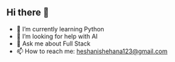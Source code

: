 ## Hi there 👋


- 🌱 I’m currently learning Python
- 🤔 I’m looking for help with AI
- 💬 Ask me about Full Stack
- 📫 How to reach me: heshanishehana123@gmail.com

